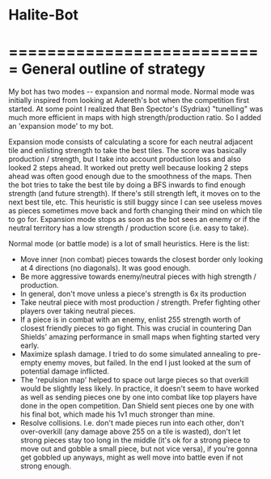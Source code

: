# Halite-Bot


===========================
General outline of strategy
===========================


My bot has two modes -- expansion and normal mode. Normal mode was initially inspired from looking at Adereth's bot when the competition first started. At some point I realized that Ben Spector's (Sydriax) "tunelling" was much more efficient in maps with high strength/production ratio. So I added an 'expansion mode' to my bot.

Expansion mode consists of calculating a score for each neutral adjacent tile and enlisting strength to take the best tiles. 
The score was basically production / strength, but I take into account production loss and also looked 2 steps ahead. It worked out pretty well because looking 2 steps ahead was often good enough due to the smoothness of the maps.
Then the bot tries to take the best tile by doing a BFS inwards to find enough strength (and future strength). If there's still strength left, it moves on to the next best tile, etc.
This heuristic is still buggy since I can see useless moves as pieces sometimes move back and forth changing their mind on which tile to go for.
Expansion mode stops as soon as the bot sees an enemy or if the neutral territory has a low strength / production score (i.e. easy to take).

Normal mode (or battle mode) is a lot of small heuristics. Here is the list:
- Move inner (non combat) pieces towards the closest border only looking at 4 directions (no diagonals). It was good enough.
- Be more aggressive towards enemy/neutral pieces with high strength / production.
- In general, don't move unless a piece's strength is 6x its production
- Take neutral piece with most production / strength. Prefer fighting other players over taking neutral pieces.
- If a piece is in combat with an enemy, enlist 255 strength worth of closest friendly pieces to go fight. This was crucial in countering Dan Shields' amazing performance in small maps when fighting started very early.
- Maximize splash damage. I tried to do some simulated annealing to pre-empty enemy moves, but failed. In the end I just looked at the sum of potential damage inflicted.
- The 'repulsion map' helped to space out large pieces so that overkill would be slightly less likely. In practice, it doesn't seem to have worked as well as sending pieces one by one into combat like top players have done in the open competition. Dan Shield sent pieces one by one with his final bot, which made his 1v1 much stronger than mine.
- Resolve collisions. I.e. don't made pieces run into each other, don't over-overkill (any damage above 255 on a tile is wasted), don't let strong pieces stay too long in the middle (it's ok for a strong piece to move out and gobble a small piece, but not vice versa), if you're gonna get gobbled up anyways, might as well move into battle even if not strong enough.

